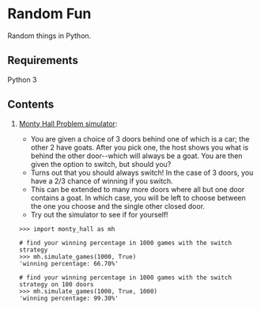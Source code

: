 # Random Fun
Random things in Python.

## Requirements
Python 3

## Contents
1. [Monty Hall Problem simulator](https://github.com/stefmolin/random-fun/blob/master/monty_hall.py):
    - You are given a choice of 3 doors behind one of which is a car; the other 2 have goats. After you pick one, the host shows you what is behind the other door--which will always be a goat. You are then given the option to switch, but should you?
    - Turns out that you should always switch! In the case of 3 doors, you have a 2/3 chance of winning if you switch.
    - This can be extended to many more doors where all but one door contains a goat. In which case, you will be left to choose between the one you choose and the single other closed door.
    - Try out the simulator to see if for yourself!

    ```
    >>> import monty_hall as mh

    # find your winning percentage in 1000 games with the switch strategy
    >>> mh.simulate_games(1000, True)
    'winning percentage: 66.70%'

    # find your winning percentage in 1000 games with the switch strategy on 100 doors
    >>> mh.simulate_games(1000, True, 1000)
    'winning percentage: 99.30%'
    ```
